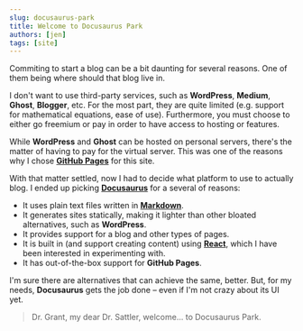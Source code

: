 ```yaml
---
slug: docusaurus-park
title: Welcome to Docusaurus Park
authors: [jen]
tags: [site]
---
```


Commiting to start a blog can be a bit daunting for several reasons.
One of them being where should that blog live in.

I don't want to use third-party services, such as **WordPress**, **Medium**, **Ghost**, **Blogger**, etc.
For the most part, they are quite limited (e.g. support for mathematical equations, ease of use).
Furthermore, you must choose to either go freemium or pay in order to have access to hosting or features.

While **WordPress** and **Ghost** can be hosted on personal servers, there's the matter of having to pay for the virtual server.
This was one of the reasons why I chose [**GitHub Pages**](https://pages.github.com/) for this site.

With that matter settled, now I had to decide what platform to use to actually blog.
I ended up picking [**Docusaurus**](https://docusaurus.io/) for a several of reasons:

- It uses plain text files written in [**Markdown**](https://www.markdownguide.org/).
- It generates sites statically, making it lighter than other bloated alternatives, such as **WordPress**.
- It provides support for a blog and other types of pages.
- It is built in (and support creating content) using [**React**](https://react.dev/), which I have been interested in experimenting with.
- It has out-of-the-box support for **GitHub Pages**.

I'm sure there are alternatives that can achieve the same, better.
But, for my needs, **Docusaurus** gets the job done – even if I'm not crazy about its UI yet.

> Dr. Grant, my dear Dr. Sattler, welcome... to Docusaurus Park.
